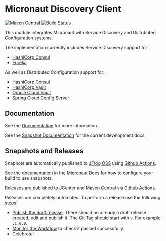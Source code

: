 # Micronaut Discovery Client

[![Maven Central](https://img.shields.io/maven-central/v/io.micronaut/micronaut-discovery-client.svg?label=Maven%20Central)](https://search.maven.org/search?q=g:%22io.micronaut%22%20AND%20a:%22micronaut-discovery-client%22)
[![Build Status](https://github.com/micronaut-projects/micronaut-discovery-client/workflows/Java%20CI/badge.svg)](https://github.com/micronaut-projects/micronaut-discovery-client/actions)

This module integrates Micronaut with Service Discovery and Distributed Configuration systems.

The implementation currently includes Service Discovery support for:

* [HashiCorp Consul](https://www.consul.io/)
* [Eureka](https://github.com/Netflix/eureka)

As well as Distributed Configuration support for:

* [HashiCorp Consul](https://www.consul.io/)
* [HashiCorp Vault](https://www.vaultproject.io/)
* [Oracle Cloud Vault](https://docs.cloud.oracle.com/en-us/iaas/Content/KeyManagement/Concepts/keyoverview.htm)
* [Spring Cloud Config Server](https://cloud.spring.io/spring-cloud-config/reference/html/#_spring_cloud_config_server)

## Documentation

See the [Documentation](https://micronaut-projects.github.io/micronaut-discovery-client/latest/guide/) for more information. 

See the [Snapshot Documentation](https://micronaut-projects.github.io/micronaut-discovery-client/snapshot/guide/) for the current development docs.

## Snapshots and Releases

Snaphots are automatically published to [JFrog OSS](https://oss.jfrog.org/artifactory/oss-snapshot-local/) using [Github Actions](https://github.com/micronaut-projects/micronaut-discovery-client/actions).

See the documentation in the [Micronaut Docs](https://docs.micronaut.io/latest/guide/index.html#usingsnapshots) for how to configure your build to use snapshots.

Releases are published to JCenter and Maven Central via [Github Actions](https://github.com/micronaut-projects/micronaut-discovery-client/actions).

Releases are completely automated. To perform a release use the following steps:

- [Publish the draft release](https://github.com/micronaut-projects/micronaut-discovery-client/releases). There should be already a draft release created, edit and publish it. The Git Tag should start with `v`. For example `v1.0.0`.
- [Monitor the Workflow](https://github.com/micronaut-projects/micronaut-discovery-client/actions?query=workflow%3ARelease) to check it passed successfully.
- Celebrate!
